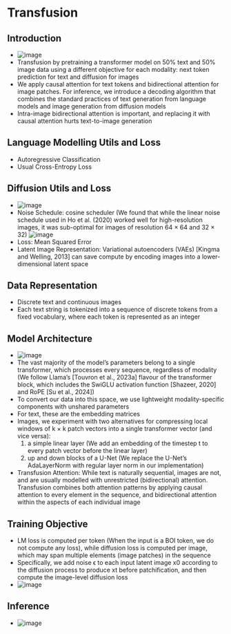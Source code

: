 # Transfusion
## Introduction
* ![image](https://github.com/user-attachments/assets/342f8647-e4bc-48bc-99ce-d53332e725b8)
* Transfusion by pretraining a transformer model on 50% text and 50% image data using a different objective for each modality: next token prediction for text and diffusion for images
* We apply causal attention for text tokens and bidirectional
attention for image patches. For inference, we introduce a decoding algorithm that combines the
standard practices of text generation from language models and image generation from diffusion
models
* Intra-image bidirectional attention is important, and replacing it with causal
attention hurts text-to-image generation

## Language Modelling Utils and Loss
* Autoregressive Classification
* Usual Cross-Entropy Loss

## Diffusion Utils and Loss
* ![image](https://github.com/user-attachments/assets/7d03be4a-4426-4191-8ebb-5cb95fc5faac)
* Noise Schedule: cosine scheduler
  (We found that while the linear noise schedule used in Ho et al. (2020) worked well for high-resolution images, it was sub-optimal for images of 
   resolution 64 × 64 and 32 × 32)
  ![image](https://github.com/user-attachments/assets/7e9bbb6f-5cb9-4b23-aa7c-a42e7fbd03e1)
* Loss: Mean Squared Error
* Latent Image Representation: Variational autoencoders (VAEs) [Kingma and Welling, 2013] can save compute by
encoding images into a lower-dimensional latent space

## Data Representation
* Discrete text and continuous images
* Each text string is tokenized into a sequence of discrete tokens from a fixed vocabulary,
where each token is represented as an integer

## Model Architecture
* ![image](https://github.com/user-attachments/assets/a185a2ed-3459-4030-9b90-78ae30e75b1d)
* The vast majority of the model’s parameters belong to a single transformer,
which processes every sequence, regardless of modality (We follow Llama’s [Touvron et al., 2023a] flavour of the transformer block, which includes the SwiGLU
activation function [Shazeer, 2020] and RoPE [Su et al., 2024])
* To convert our data into this space, we use lightweight modality-specific components with unshared parameters
* For text, these are the embedding matrices
* Images, we experiment with two alternatives for compressing local windows of k × k patch vectors into a single transformer vector (and vice versa):
  1. a simple linear layer (We add an embedding of the timestep t to every patch vector before the linear layer)
  2. up and down blocks of a U-Net (We replace the U-Net’s AdaLayerNorm with regular layer norm in our implementation)
* Transfusion Attention: While text is naturally sequential, images are not, and are usually
modelled with unrestricted (bidirectional) attention. Transfusion combines both attention patterns
by applying causal attention to every element in the sequence, and bidirectional attention within the
aspects of each individual image

## Training Objective
* LM loss is computed per token (When the input is a BOI token, we do not compute any loss), while diffusion loss is computed per image, which may span multiple
elements (image patches) in the sequence
* Specifically, we add noise ϵ to each input latent image
x0 according to the diffusion process to produce xt before patchification, and then compute the
image-level diffusion loss
* ![image](https://github.com/user-attachments/assets/75015697-691d-452a-8b20-23b3d4fbe7e6)

## Inference
* ![image](https://github.com/user-attachments/assets/f6e7969e-02a6-416d-90e4-ae6dca3b3c93)
